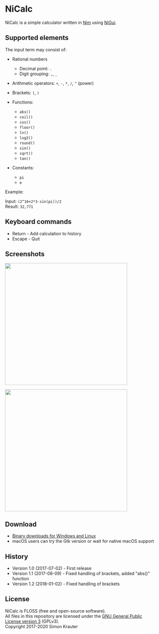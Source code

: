 NiCalc
======

NiCalc is a simple calculator written in [Nim](https://nim-lang.org/) using [NiGui](https://github.com/trustable-code/NiGui).

Supported elements
------------------

The input term may consist of:

* Rational numbers
  * Decimal point: `.`
  * Digit grouping: `,`, `_`
* Arithmetic operators: `+`, `-`, `*`, `/`, `^` (power)
* Brackets: `(`, `)`
* Functions:
  * `abs()`
  * `ceil()`
  * `cos()`
  * `floor()`
  * `ln()`
  * `log2()`
  * `round()`
  * `sin()`
  * `sqrt()`
  * `tan()`

* Constants:
  * `pi`
  * `e`

Example:

Input: `(2^16+2*3-sin(pi))/2`<br>
Result: `32,771`

Keyboard commands
-----------------

* Return - Add calculation to history
* Escape - Quit

Screenshots
-----------

<a href="https://github.com/trustable-code/NiCalc/blob/master/screenshot-windows.png"><img src="https://raw.githubusercontent.com/trustable-code/NiCalc/master/screenshot-windows.png" width="400"></a>

<a href="https://github.com/trustable-code/NiCalc/blob/master/screenshot-gtk.png"><img src="https://raw.githubusercontent.com/trustable-code/NiCalc/master/screenshot-gtk.png" width="400"></a>

Download
--------

* [Binary downloads for Windows and Linux](https://github.com/trustable-code/NiCalc/releases)
* macOS users can try the Gtk version or wait for native macOS support

History
-------

* Version 1.0 (2017-07-02) - First release
* Version 1.1 (2017-08-09) - Fixed handling of brackets, added "abs()" function
* Version 1.2 (2018-01-02) - Fixed handling of brackets

License
-------

NiCalc is FLOSS (free and open-source software).<br>
All files in this repository are licensed under the [GNU General Public License version 3](https://opensource.org/licenses/GPL-3.0) (GPLv3).<br>
Copyright 2017-2020 Simon Krauter
